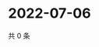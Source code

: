 # 2022-07-06

共 0 条

<!-- BEGIN WEIBO -->
<!-- 最后更新时间 Wed Jul 06 2022 19:00:49 GMT+0800 (China Standard Time) -->

<!-- END WEIBO -->
